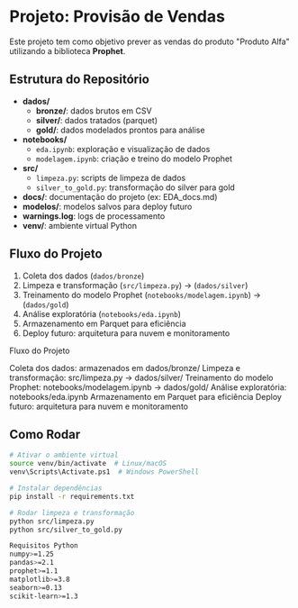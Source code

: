 # Projeto: Provisão de Vendas

Este projeto tem como objetivo prever as vendas do produto "Produto Alfa" utilizando a biblioteca **Prophet**.

## Estrutura do Repositório

- **dados/**
  - **bronze/**: dados brutos em CSV
  - **silver/**: dados tratados (parquet)
  - **gold/**: dados modelados prontos para análise
- **notebooks/**
  - `eda.ipynb`: exploração e visualização de dados
  - `modelagem.ipynb`: criação e treino do modelo Prophet
- **src/**
  - `limpeza.py`: scripts de limpeza de dados
  - `silver_to_gold.py`: transformação do silver para gold
- **docs/**: documentação do projeto (ex: EDA_docs.md)
- **modelos/**: modelos salvos para deploy futuro
- **warnings.log**: logs de processamento
- **venv/**: ambiente virtual Python

## Fluxo do Projeto

1. Coleta dos dados (`dados/bronze`)
2. Limpeza e transformação (`src/limpeza.py`) → (`dados/silver`)
3. Treinamento do modelo Prophet (`notebooks/modelagem.ipynb`) → (`dados/gold`)
4. Análise exploratória (`notebooks/eda.ipynb`)
5. Armazenamento em Parquet para eficiência
6. Deploy futuro: arquitetura para nuvem e monitoramento

Fluxo do Projeto

Coleta dos dados: armazenados em dados/bronze/
Limpeza e transformação: src/limpeza.py → dados/silver/
Treinamento do modelo Prophet: notebooks/modelagem.ipynb → dados/gold/
Análise exploratória: notebooks/eda.ipynb
Armazenamento em Parquet para eficiência
Deploy futuro: arquitetura para nuvem e monitoramento

## Como Rodar

```bash
# Ativar o ambiente virtual
source venv/bin/activate  # Linux/macOS
venv\Scripts\Activate.ps1  # Windows PowerShell

# Instalar dependências
pip install -r requirements.txt

# Rodar limpeza e transformação
python src/limpeza.py
python src/silver_to_gold.py

Requisitos Python
numpy>=1.25
pandas>=2.1
prophet>=1.1
matplotlib>=3.8
seaborn>=0.13
scikit-learn>=1.3

